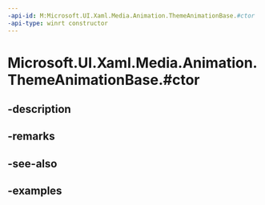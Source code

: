 ```yaml
---
-api-id: M:Microsoft.UI.Xaml.Media.Animation.ThemeAnimationBase.#ctor
-api-type: winrt constructor
---
```


# Microsoft.UI.Xaml.Media.Animation.ThemeAnimationBase.#ctor

<!--
protected ThemeAnimationBase ();
-->


## -description

## -remarks

## -see-also

## -examples


